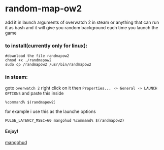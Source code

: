 # random-map-ow2
add it in launch arguments of overwatch 2 in steam or anything that can run it as bash and it will give you random background each time you launch the game
### to install(currently only for linux):
```
#download the file randmapow2
chmod +x ./randmapow2
sudo cp /randmapow2 /usr/bin/randmapow2
```
### in steam:
goto ``overwatch 2`` right click on it then ``Properties... -> General -> LAUNCH OPTIONS`` and paste this inside
```
%command% $(randmapow2)
```
for example i use this as the launche options
```
PULSE_LATENCY_MSEC=60 mangohud %command% $(randmapow2)
```
#### Enjoy!



[mangohud](https://github.com/flightlessmango/MangoHud)
